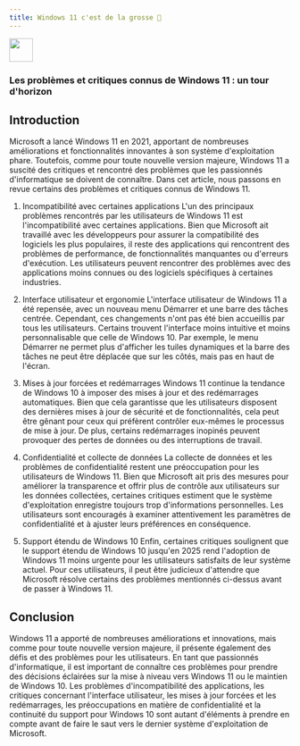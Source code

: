 ```yaml
---
title: Windows 11 c'est de la grosse 💩
---
```


<img src="https://cdn.icon-icons.com/icons2/1488/PNG/512/5314-windows_102509.png" width="42">

### Les problèmes et critiques connus de Windows 11 : un tour d'horizon

## Introduction

Microsoft a lancé Windows 11 en 2021, apportant de nombreuses améliorations et fonctionnalités innovantes à son système d'exploitation phare. Toutefois, comme pour toute nouvelle version majeure, Windows 11 a suscité des critiques et rencontré des problèmes que les passionnés d'informatique se doivent de connaître. Dans cet article, nous passons en revue certains des problèmes et critiques connus de Windows 11.

1. Incompatibilité avec certaines applications
L'un des principaux problèmes rencontrés par les utilisateurs de Windows 11 est l'incompatibilité avec certaines applications. Bien que Microsoft ait travaillé avec les développeurs pour assurer la compatibilité des logiciels les plus populaires, il reste des applications qui rencontrent des problèmes de performance, de fonctionnalités manquantes ou d'erreurs d'exécution. Les utilisateurs peuvent rencontrer des problèmes avec des applications moins connues ou des logiciels spécifiques à certaines industries.

2. Interface utilisateur et ergonomie
L'interface utilisateur de Windows 11 a été repensée, avec un nouveau menu Démarrer et une barre des tâches centrée. Cependant, ces changements n'ont pas été bien accueillis par tous les utilisateurs. Certains trouvent l'interface moins intuitive et moins personnalisable que celle de Windows 10. Par exemple, le menu Démarrer ne permet plus d'afficher les tuiles dynamiques et la barre des tâches ne peut être déplacée que sur les côtés, mais pas en haut de l'écran.

3. Mises à jour forcées et redémarrages
Windows 11 continue la tendance de Windows 10 à imposer des mises à jour et des redémarrages automatiques. Bien que cela garantisse que les utilisateurs disposent des dernières mises à jour de sécurité et de fonctionnalités, cela peut être gênant pour ceux qui préfèrent contrôler eux-mêmes le processus de mise à jour. De plus, certains redémarrages inopinés peuvent provoquer des pertes de données ou des interruptions de travail.

4. Confidentialité et collecte de données
La collecte de données et les problèmes de confidentialité restent une préoccupation pour les utilisateurs de Windows 11. Bien que Microsoft ait pris des mesures pour améliorer la transparence et offrir plus de contrôle aux utilisateurs sur les données collectées, certaines critiques estiment que le système d'exploitation enregistre toujours trop d'informations personnelles. Les utilisateurs sont encouragés à examiner attentivement les paramètres de confidentialité et à ajuster leurs préférences en conséquence.

5. Support étendu de Windows 10
Enfin, certaines critiques soulignent que le support étendu de Windows 10 jusqu'en 2025 rend l'adoption de Windows 11 moins urgente pour les utilisateurs satisfaits de leur système actuel. Pour ces utilisateurs, il peut être judicieux d'attendre que Microsoft résolve certains des problèmes mentionnés ci-dessus avant de passer à Windows 11.

## Conclusion

Windows 11 a apporté de nombreuses améliorations et innovations, mais comme pour toute nouvelle version majeure, il présente également des défis et des problèmes pour les utilisateurs. En tant que passionnés d'informatique, il est important de connaître ces problèmes pour prendre des décisions éclairées sur la mise à niveau vers Windows 11 ou le maintien de Windows 10. Les problèmes d'incompatibilité des applications, les critiques concernant l'interface utilisateur, les mises à jour forcées et les redémarrages, les préoccupations en matière de confidentialité et la continuité du support pour Windows 10 sont autant d'éléments à prendre en compte avant de faire le saut vers le dernier système d'exploitation de Microsoft.